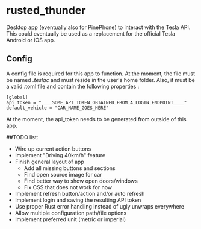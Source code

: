 # rusted_thunder
Desktop app (eventually also for PinePhone) to interact with the Tesla API. This could eventually be used as a replacement for the official Tesla Android or iOS app.

## Config
A config file is required for this app to function. At the moment, the file must be named *.teslac* and must reside in the user's home folder.
Also, it must be a valid .toml file and contain the following properties :
```
[global]
api_token = "____SOME_API_TOKEN_OBTAINED_FROM_A_LOGIN_ENDPOINT____"
default_vehicle = "CAR_NAME_GOES_HERE"
``` 
At the moment, the api_token needs to be generated from outside of this app.

##TODO list:
- Wire up current action buttons
- Implement "Driving 40km/h" feature
- Finish general layout of app
    - Add all missing buttons and sections
    - Find open source image for car
    - Find better way to show open doors/windows
    - Fix CSS that does not work for now
- Implement refresh button/action and/or auto refresh
- Implement login and saving the resulting API token
- Use proper Rust error handling instead of ugly unwraps everywhere
- Allow multiple configuration path/file options
- Implement preferred unit (metric or imperial)

